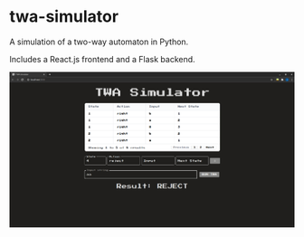 # twa-simulator
A simulation of a two-way automaton in Python.

Includes a React.js frontend and a Flask backend.

![Screenshot of the simulator](screenshot.png)
